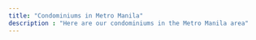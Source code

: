 ```yaml
---
title: "Condominiums in Metro Manila"
description : "Here are our condominiums in the Metro Manila area"
---
```

